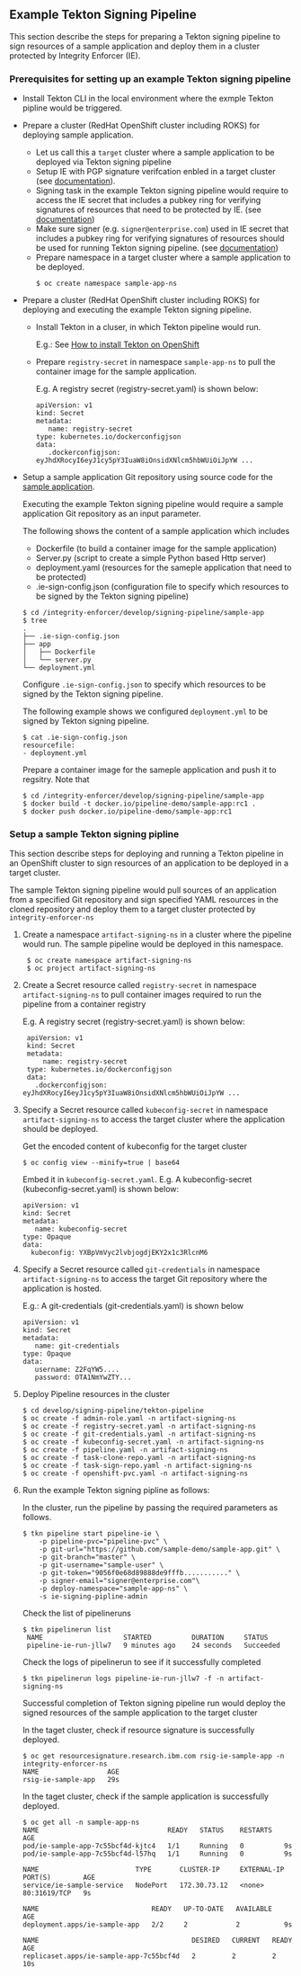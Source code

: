 ## Example Tekton Signing Pipeline

This section describe the steps for preparing a Tekton signing pipeline to sign resources of a sample application and deploy them in a cluster protected by Integrity Enforcer (IE).
 

### Prerequisites for setting up an example Tekton signing pipeline
-   Install Tekton CLI in the local environment where the exmple Tekton pipline would be triggered.
-   Prepare a cluster (RedHat OpenShift cluster including ROKS) for deploying sample application.  
      -  Let us call this a `target` cluster where a sample application to be deployed via Tekton signing pipeline
      -  Setup IE with PGP signature verifcation enbled in a target cluster (see [documentation](README_HOW_IE_WORKS.md)).
      -  Signing task in the example Tekton signing pipeline would require to access the IE secret that includes a pubkey ring for verifying signatures of resources that need to be protected by IE.
      (see [documentation](README_RESOURCE_SIGNATURE.md))
      - Make sure signer (e.g. `signer@enterprise.com`) used in IE secret that includes a pubkey ring for verifying signatures of resources should be used for running Tekton signing pipeline. (see [documentation](README_RESOURCE_SIGNATURE.md))
      -  Prepare namespace in a target cluster where a sample application to be deployed.
         ```
         $ oc create namespace sample-app-ns
         ```

-  Prepare a cluster (RedHat OpenShift cluster including ROKS) for deploying and executing the example Tekton signing pipeline.
      -  Install Tekton in a cluser, in which Tekton pipeline would run.

         E.g.: See [How to install Tekton on OpenShift](https://docs.openshift.com/container-platform/4.5/pipelines/installing-pipelines.html#installing-pipelines)

      -  Prepare `registry-secret` in namespace `sample-app-ns` to pull the container image for the sample application.

         E.g. A registry secret (registry-secret.yaml) is shown below:

         ```
         apiVersion: v1
         kind: Secret
         metadata:
            name: registry-secret
         type: kubernetes.io/dockerconfigjson
         data:
            .dockerconfigjson:  eyJhdXRocyI6eyJ1cy5pY3IuaW8iOnsidXNlcm5hbWUiOiJpYW ...
         ```

-  Setup a sample application Git repository using source code for the [sample application](../develop/signing-pipeline/sample-app).
   
   Executing the example Tekton signing pipeline would require a sample application Git repository as an input parameter.

   The following shows the content of a sample application which includes
    -  Dockerfile (to build a container image for the sample application)
    -  Server.py (script to create a simple Python based Http server)
    -  deployment.yaml (resources for the sameple application that need to be protected)
    -  .ie-sign-config.json (configuration file to specify which resources to be signed by the Tekton signing pipeline)

      ```
      $ cd /integrity-enforcer/develop/signing-pipeline/sample-app
      $ tree
      .
      ├── .ie-sign-config.json
      ├── app
      │   ├── Dockerfile
      │   └── server.py
      └── deployment.yml

      ```

   Configure `.ie-sign-config.json` to specify which resources to be signed by the Tekton signing pipeline.

   The following example shows we configured `deployment.yml` to be signed by Tekton signing pipeline.

   ```
   $ cat .ie-sign-config.json
   resourcefile:
   - deployment.yml
   ```
   
   Prepare a container image for the sameple application and push it to regsitry. Note that 
   ```
   $ cd /integrity-enforcer/develop/signing-pipeline/sample-app
   $ docker build -t docker.io/pipeline-demo/sample-app:rc1 .
   $ docker push docker.io/pipeline-demo/sample-app:rc1
   ```


### Setup a sample Tekton signing pipline 

This section describe steps for deploying and running a Tekton pipeline in an OpenShift cluster to sign resources of an application to be deployed in a target cluster.

The sample Tekton signing pipeline would pull sources of an application from a specified Git repository and sign specified YAML resources in the cloned repository and deploy them to a target cluster protected by `integrity-enforcer-ns`

1. Create a namespace `artifact-signing-ns` in a cluster where the pipeline would run. The sample pipeline would be deployed in this namespace.

   ```
    $ oc create namespace artifact-signing-ns
    $ oc project artifact-signing-ns
   ```

2. Create a Secret resource called `registry-secret` in namespace `artifact-signing-ns` to pull container images required to run the pipeline from a container registry
   
   E.g. A registry secret (registry-secret.yaml) is shown below:

   ```
    apiVersion: v1
    kind: Secret
    metadata:
        name: registry-secret
    type: kubernetes.io/dockerconfigjson
    data:
      .dockerconfigjson:  eyJhdXRocyI6eyJ1cy5pY3IuaW8iOnsidXNlcm5hbWUiOiJpYW ...
   ```

3. Specify a Secret resource called `kubeconfig-secret` in namespace `artifact-signing-ns` to access the target cluster where the application should be deployed.

   Get the encoded content of kubeconfig for the target cluster
   ```
   $ oc config view --minify=true | base64
   ```
   
   Embed it in `kubeconfig-secret.yaml`.
   E.g. A kubeconfig-secret (kubeconfig-secret.yaml) is shown below:
    ```   
    apiVersion: v1
    kind: Secret
    metadata:
       name: kubeconfig-secret
    type: Opaque
    data:
      kubeconfig: YXBpVmVyc2lvbjogdjEKY2x1c3RlcnM6
    ```
   
4. Specify a Secret resource called `git-credentials` in namespace `artifact-signing-ns` to access the target Git repository where the application is hosted. 
 
    E.g.: A git-credentials (git-credentials.yaml) is shown below
    ```
    apiVersion: v1
    kind: Secret
    metadata:
       name: git-credentials
    type: Opaque
    data:
       username: Z2FqYW5....
       password: OTA1NmYwZTY...
    ```


5. Deploy Pipeline resources in the cluster

      ```
      $ cd develop/signing-pipeline/tekton-pipeline
      $ oc create -f admin-role.yaml -n artifact-signing-ns
      $ oc create -f registry-secret.yaml -n artifact-signing-ns
      $ oc create -f git-credentials.yaml -n artifact-signing-ns
      $ oc create -f kubeconfig-secret.yaml -n artifact-signing-ns
      $ oc create -f pipeline.yaml -n artifact-signing-ns
      $ oc create -f task-clone-repo.yaml -n artifact-signing-ns
      $ oc create -f task-sign-repo.yaml -n artifact-signing-ns
      $ oc create -f openshift-pvc.yaml -n artifact-signing-ns
      ```


6. Run the example Tekton signing pipline as follows:

    In the cluster, run the pipeline by passing the required parameters as follows.

    ```
    $ tkn pipeline start pipeline-ie \
        -p pipeline-pvc="pipeline-pvc" \
        -p git-url="https://github.com/sample-demo/sample-app.git" \
        -p git-branch="master" \
        -p git-username="sample-user" \
        -p git-token="9056f0e68d89888de9fffb..........." \
        -p signer-email="signer@enterprise.com"\
        -p deploy-namespace="sample-app-ns" \
        -s ie-signing-pipline-admin                                                                                                                                       
     ```

     Check the list of pipelineruns
     ```
     $ tkn pipelinerun list
      NAME                    STARTED          DURATION     STATUS
      pipeline-ie-run-jllw7   9 minutes ago    24 seconds   Succeeded
     ```

     Check the logs of pipelinerun to see if it successfully completed
     ```
     $ tkn pipelinerun logs pipeline-ie-run-jllw7 -f -n artifact-signing-ns

     ```

     Successful completion of Tekton signing pipeline run would deploy the signed resources of the sample application to the target cluster


      In the taget cluster, check if resource signature is successfully deployed.
      ```
      $ oc get resourcesignature.research.ibm.com rsig-ie-sample-app -n integrity-enforcer-ns
      NAME                 AGE
      rsig-ie-sample-app   29s

      ```
     In the taget cluster, check if the sample application is successfully deployed.

      ```
      $ oc get all -n sample-app-ns
      NAME                                READY   STATUS    RESTARTS   AGE
      pod/ie-sample-app-7c55bcf4d-kjtc4   1/1     Running   0          9s
      pod/ie-sample-app-7c55bcf4d-l57hq   1/1     Running   0          9s

      NAME                        TYPE       CLUSTER-IP     EXTERNAL-IP   PORT(S)        AGE
      service/ie-sample-service   NodePort   172.30.73.12   <none>        80:31619/TCP   9s

      NAME                            READY   UP-TO-DATE   AVAILABLE   AGE
      deployment.apps/ie-sample-app   2/2     2            2           9s

      NAME                                      DESIRED   CURRENT   READY   AGE
      replicaset.apps/ie-sample-app-7c55bcf4d   2         2         2       10s
      ```